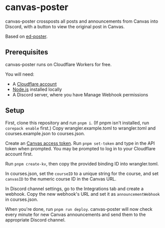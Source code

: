 # canvas-poster

canvas-poster crossposts all posts and announcements from Canvas into Discord, with a button to view the original post in Canvas.

Based on [ed-poster](https://github.com/advaith1/ed-poster).

## Prerequisites

canvas-poster runs on Cloudflare Workers for free.

You will need:
* A [Cloudflare account](https://dash.cloudflare.com/sign-up)
* [Node.js](https://nodejs.org/en) installed locally
* A Discord server, where you have Manage Webhook permissions

## Setup

First, clone this repository and run `pnpm i`. (If pnpm isn't installed, run `corepack enable` first.) Copy wrangler.example.toml to wrangler.toml and courses.example.json to courses.json.

Create an [Canvas access token](https://canvas.ucsc.edu/profile/settings). Run `pnpm set-token` and type in the API token when prompted. You may be prompted to log in to your Cloudflare account first.

Run `pnpm create-kv`, then copy the provided binding ID into wrangler.toml.

In courses.json, set the `courseID`	to a unique string for the course, and set `canvasID` to the numeric course ID in the Canvas URL.

In Discord channel settings, go to the Integrations tab and create a webhook. Copy the new webhook's URL and set it as `announcementWebhook` in courses.json.

When you're done, run `pnpm run deploy`. canvas-poster will now check every minute for new Canvas announcements and send them to the appropriate Discord channel.

